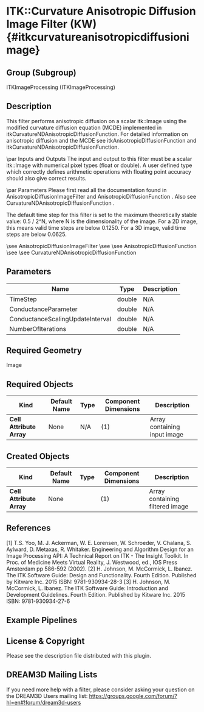 ITK::Curvature Anisotropic Diffusion Image Filter (KW) {#itkcurvatureanisotropicdiffusionimage}
=====================================

## Group (Subgroup) ##

ITKImageProcessing (ITKImageProcessing)

## Description ##


This filter performs anisotropic diffusion on a scalar itk::Image using the modified curvature diffusion equation (MCDE) implemented in itkCurvatureNDAnisotropicDiffusionFunction. For detailed information on anisotropic diffusion and the MCDE see itkAnisotropicDiffusionFunction and itkCurvatureNDAnisotropicDiffusionFunction.

\par Inputs and Outputs
The input and output to this filter must be a scalar itk::Image with numerical pixel types (float or double). A user defined type which correctly defines arithmetic operations with floating point accuracy should also give correct results.

\par Parameters
Please first read all the documentation found in AnisotropicDiffusionImageFilter and AnisotropicDiffusionFunction . Also see CurvatureNDAnisotropicDiffusionFunction .

The default time step for this filter is set to the maximum theoretically stable value: 0.5 / 2^N, where N is the dimensionality of the image. For a 2D image, this means valid time steps are below 0.1250. For a 3D image, valid time steps are below 0.0625.

\see AnisotropicDiffusionImageFilter 
\see 
\see AnisotropicDiffusionFunction 
\see 
\see CurvatureNDAnisotropicDiffusionFunction

## Parameters ##

| Name | Type | Description |
|------|------|-------------|
| TimeStep | double| N/A |
| ConductanceParameter | double| N/A |
| ConductanceScalingUpdateInterval | double| N/A |
| NumberOfIterations | double| N/A |


## Required Geometry ##

Image

## Required Objects ##

| Kind | Default Name | Type | Component Dimensions | Description |
|------|--------------|------|----------------------|-------------|
| **Cell Attribute Array** | None | N/A | (1)  | Array containing input image

## Created Objects ##

| Kind | Default Name | Type | Component Dimensions | Description |
|------|--------------|------|----------------------|-------------|
| **Cell Attribute Array** | None |  | (1)  | Array containing filtered image

## References ##

[1] T.S. Yoo, M. J. Ackerman, W. E. Lorensen, W. Schroeder, V. Chalana, S. Aylward, D. Metaxas, R. Whitaker. Engineering and Algorithm Design for an Image Processing API: A Technical Report on ITK - The Insight Toolkit. In Proc. of Medicine Meets Virtual Reality, J. Westwood, ed., IOS Press Amsterdam pp 586-592 (2002). 
[2] H. Johnson, M. McCormick, L. Ibanez. The ITK Software Guide: Design and Functionality. Fourth Edition. Published by Kitware Inc. 2015 ISBN: 9781-930934-28-3
[3] H. Johnson, M. McCormick, L. Ibanez. The ITK Software Guide: Introduction and Development Guidelines. Fourth Edition. Published by Kitware Inc. 2015 ISBN: 9781-930934-27-6

## Example Pipelines ##



## License & Copyright ##

Please see the description file distributed with this plugin.

## DREAM3D Mailing Lists ##

If you need more help with a filter, please consider asking your question on the DREAM3D Users mailing list:
https://groups.google.com/forum/?hl=en#!forum/dream3d-users

